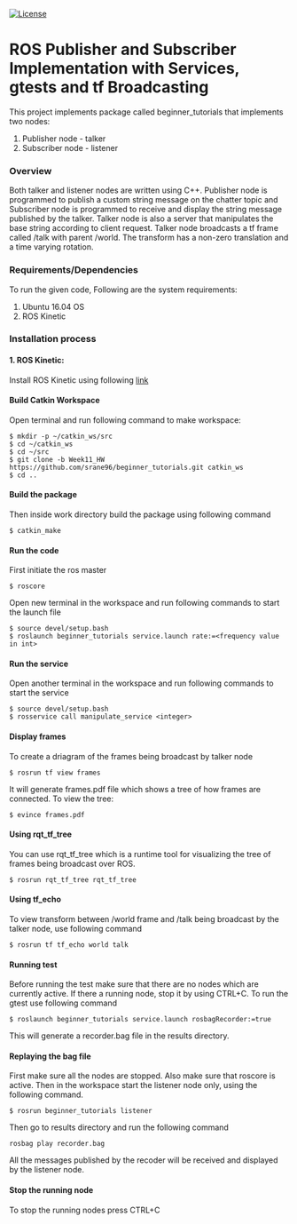 [![License](https://img.shields.io/badge/License-BSD%203--Clause-blue.svg)](https://opensource.org/licenses/BSD-3-Clause)
# ROS Publisher and Subscriber Implementation with Services, gtests and tf Broadcasting
This project implements package called beginner_tutorials that implements two nodes:
1. Publisher node - talker
2. Subscriber node - listener

### Overview
Both talker and listener nodes are written using C++. Publisher node is programmed
to publish a custom string message on the chatter topic and Subscriber node is
programmed to receive and display the string message published by the talker.
Talker node is also a server that manipulates the base string according to client
request.
Talker node broadcasts a tf frame called /talk with parent /world. The transform has a non-zero translation and a 
time varying rotation.

### Requirements/Dependencies
To run the given code, Following are the system requirements:
1. Ubuntu 16.04 OS
2. ROS Kinetic

### Installation process
#### 1. ROS Kinetic:
Install ROS Kinetic using following [link](http://wiki.ros.org/ROS/Tutorials/InstallingandConfiguringROSEnvironment)

#### Build Catkin Workspace
Open terminal and run following command to make workspace:
```
$ mkdir -p ~/catkin_ws/src
$ cd ~/catkin_ws
$ cd ~/src
$ git clone -b Week11_HW https://github.com/srane96/beginner_tutorials.git catkin_ws
$ cd ..
```

#### Build the package
Then inside work directory build the package using following command
```
$ catkin_make
```

#### Run the code
First initiate the ros master
```
$ roscore
```
Open new terminal in the workspace and run following commands to start the launch file
```
$ source devel/setup.bash
$ roslaunch beginner_tutorials service.launch rate:=<frequency value in int>
```

#### Run the service
Open another terminal in the workspace and run following commands to start the service
```
$ source devel/setup.bash
$ rosservice call manipulate_service <integer>
```

#### Display frames
To create a driagram of the frames being broadcast by talker node
```
$ rosrun tf view frames
```
It will generate frames.pdf file which shows a tree of how frames are connected.
To view the tree:
```
$ evince frames.pdf
```

#### Using rqt_tf_tree
You can use rqt_tf_tree which is a runtime tool for visualizing the tree of frames being broadcast over ROS.
```
$ rosrun rqt_tf_tree rqt_tf_tree
```

#### Using tf_echo
To view transform between /world frame and /talk being broadcast by the talker node, use following command
```
$ rosrun tf tf_echo world talk
```

#### Running test
Before running the test make sure that there are no nodes which are currently active. If there a running node, stop it by using CTRL+C.
To run the gtest use following command
```
$ roslaunch beginner_tutorials service.launch rosbagRecorder:=true
```
This will generate a recorder.bag file in the results directory.

#### Replaying the bag file
First make sure all the nodes are stopped. Also make sure that roscore is active. Then in the workspace start the listener node only, using the following command.
```
$ rosrun beginner_tutorials listener
```
Then go to results directory and run the following command
```
rosbag play recorder.bag
```
All the messages published by the recoder will be received and displayed by the listener node.

#### Stop the running node
To stop the running nodes press CTRL+C

